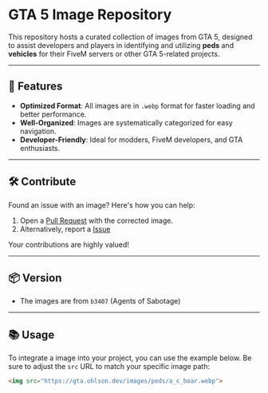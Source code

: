# GTA 5 Image Repository

This repository hosts a curated collection of images from GTA 5, designed to assist developers and players in identifying and utilizing **peds** and **vehicles** for their FiveM servers or other GTA 5-related projects.

---

## 🚀 Features

- **Optimized Format**: All images are in `.webp` format for faster loading and better performance.  
- **Well-Organized**: Images are systematically categorized for easy navigation.  
- **Developer-Friendly**: Ideal for modders, FiveM developers, and GTA enthusiasts.  

---

## 🛠️ Contribute  

Found an issue with an image? Here's how you can help:  
1. Open a [Pull Request](https://github.com/NextGenFivem/gta-images/pulls) with the corrected image.  
2. Alternatively, report a [Issue](https://github.com/nextgenfivem/gta-images/issues)  

Your contributions are highly valued!

---

## 📦 Version

- The images are from `b3407` (Agents of Sabotage)

---

## 📚 Usage  

To integrate a image into your project, you can use the example below. Be sure to adjust the `src` URL to match your specific image path:  

```html
<img src="https://gta.ohlson.dev/images/peds/a_c_boar.webp">
